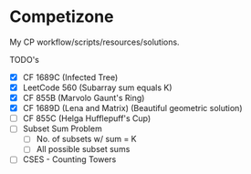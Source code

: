 # Competizone

My CP workflow/scripts/resources/solutions.

TODO's
- [X] CF 1689C (Infected Tree)
- [X] LeetCode 560 (Subarray sum equals K)
- [X] CF 855B (Marvolo Gaunt's Ring)
- [X] CF 1689D (Lena and Matrix) (Beautiful geometric solution)
- [ ] CF 855C (Helga Hufflepuff's Cup)
- [ ] Subset Sum Problem
  - [ ] No. of subsets w/ sum = K
  - [ ] All possible subset sums
- [ ] CSES - Counting Towers
